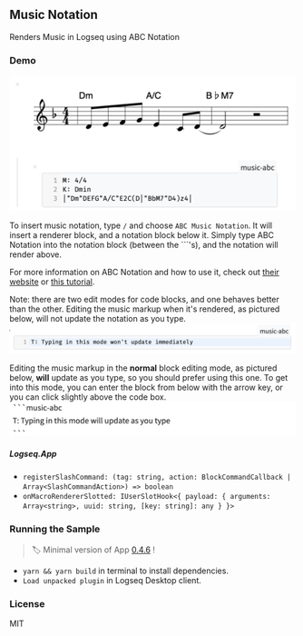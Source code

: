 ## Music Notation

Renders Music in Logseq using ABC Notation

### Demo

![icon](./icon.png)

To insert music notation, type `/` and choose `ABC Music Notation`. It will insert a renderer block, and a notation block below it. Simply type ABC Notation into the notation block (between the ```'s), and the notation will render above.

For more information on ABC Notation and how to use it, check out [their website](https://abcnotation.com/learn) or [this tutorial](https://youtu.be/H8hWKP5cEXE?t=310).

Note: there are two edit modes for code blocks, and one behaves better than the other. Editing the music markup when it's rendered, as pictured below, will not update the notation as you type.
![abc-bad-edit-mode](./abc-bad-edit-mode.png)

Editing the music markup in the **normal** block editing mode, as pictured below, **will** update as you type, so you should prefer using this one. To get into this mode, you can enter the block from below with the arrow key, or you can click slightly above the code box.
![abc-better-edit-mode](./abc-better-edit-mode.png)

##### Logseq.App

- `registerSlashCommand: (tag: string, action: BlockCommandCallback | Array<SlashCommandAction>) => boolean`
- `onMacroRendererSlotted: IUserSlotHook<{ payload: { arguments: Array<string>, uuid: string, [key: string]: any } }>`

### Running the Sample

> 🏷 Minimal version of App [0.4.6](https://github.com/logseq/logseq/releases/tag/0.4.6) !

- `yarn && yarn build` in terminal to install dependencies.
- `Load unpacked plugin` in Logseq Desktop client.

### License

MIT
